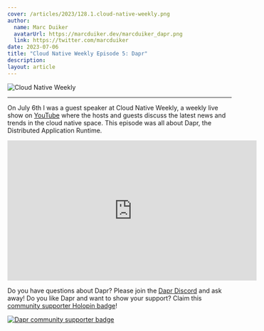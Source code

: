 ```yaml
---
cover: /articles/2023/128.1.cloud-native-weekly.png
author:
  name: Marc Duiker
  avatarUrl: https://marcduiker.dev/marcduiker_dapr.png
  link: https://twitter.com/marcduiker
date: 2023-07-06
title: "Cloud Native Weekly Episode 5: Dapr"
description:
layout: article
---
```


![Cloud Native Weekly](/articles/2023/128.1.cloud-native-weekly.png)

---

On July 6th I was a guest speaker at Cloud Native Weekly, a weekly live show on [YouTube](https://www.youtube.com/@CloudNativeWeekly) where the hosts and guests discuss the latest news and trends in the cloud native space. This episode was all about Dapr, the Distributed Application Runtime.

<iframe width="560" height="315" src="https://www.youtube.com/embed/Zcdsh6J5fAg" title="YouTube video player" frameborder="0" allow="accelerometer; autoplay; clipboard-write; encrypted-media; gyroscope; picture-in-picture" allowfullscreen></iframe>

Do you have questions about Dapr? Please join the [Dapr Discord](https://bit.ly/dapr-discord) and ask away! Do you like Dapr and want to show your support? Claim this [community supporter Holopin badge](https://bit.ly/dapr-supporter)!

[![Dapr community supporter badge](/articles/2023/124.3.dapr-community-supporter.png)](https://bit.ly/dapr-supporter)